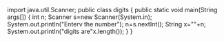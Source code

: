 import java.util.Scanner;
public class digits
{
public static void main(String args[])
{
int n;
Scanner s=new Scanner(System.in);
System.out.println("Enterv the number");
n=s.nextInt();
String x=""+n;
System.out.println("digits are"x.length());
}
}
